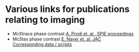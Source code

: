 # Various links for publications relating to imaging 

* McXtrace phase contrast [A. Prodi et. al., SPIE proceedings](https://doi.org/10.1117/12.894520)
* McStas phase contrast [E. Naver et. al.  JAC](https://doi.org/10.1107/S1600576724003030)<br>
  [Corresponding data / scripts](https://data.dtu.dk/articles/dataset/Neutron_radiography_data_and_simulations_of_aluminium_and_anodic_oxide_aluminium_for_phase_filtering/26064070/1)